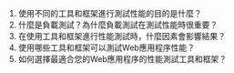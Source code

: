 

1. 使用不同的工具和框架進行測試性能的目的是什麼？
2. 什麼是負載測試？為什麼負載測試在測試性能時很重要？
3. 在使用工具和框架進行性能測試時，什麼因素會影響結果？
4. 使用哪些工具和框架可以測試Web應用程序性能？
5. 如何選擇最適合您的Web應用程序的性能測試工具和框架？